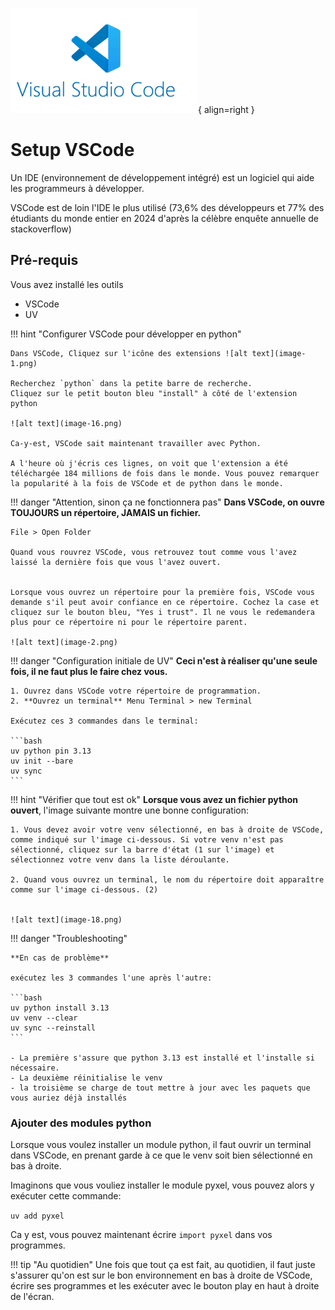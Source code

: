 ![Logo](image-6.png){ align=right }

# Setup VSCode

Un IDE (environnement de développement intégré) est un logiciel qui aide les programmeurs à développer.

VSCode est de loin l'IDE le plus utilisé (73,6% des développeurs et 77% des étudiants du monde entier en 2024 d'après la célèbre enquête annuelle de stackoverflow)

## Pré-requis

Vous avez installé les outils 

- VSCode
- UV

!!! hint "Configurer VSCode pour développer en python"

    Dans VSCode, Cliquez sur l'icône des extensions ![alt text](image-1.png)

    Recherchez `python` dans la petite barre de recherche.
    Cliquez sur le petit bouton bleu "install" à côté de l'extension python

    ![alt text](image-16.png)

    Ca-y-est, VSCode sait maintenant travailler avec Python.

    A l'heure où j'écris ces lignes, on voit que l'extension a été téléchargée 184 millions de fois dans le monde. Vous pouvez remarquer la popularité à la fois de VSCode et de python dans le monde.


!!! danger "Attention, sinon ça ne fonctionnera pas"
    __Dans VSCode, on ouvre TOUJOURS un répertoire, JAMAIS un fichier.__

    File > Open Folder
    
    Quand vous rouvrez VSCode, vous retrouvez tout comme vous l'avez laissé la dernière fois que vous l'avez ouvert.


    Lorsque vous ouvrez un répertoire pour la première fois, VSCode vous demande s'il peut avoir confiance en ce répertoire. Cochez la case et cliquez sur le bouton bleu, "Yes i trust". Il ne vous le redemandera plus pour ce répertoire ni pour le répertoire parent.

    ![alt text](image-2.png)


!!! danger "Configuration initiale de UV"
    **Ceci n'est à réaliser qu'une seule fois, il ne faut plus le faire chez vous.**

    1. Ouvrez dans VSCode votre répertoire de programmation.
    2. **Ouvrez un terminal** Menu Terminal > new Terminal

    Exécutez ces 3 commandes dans le terminal:

    ```bash
    uv python pin 3.13
    uv init --bare
    uv sync
    ```
    

!!! hint "Vérifier que tout est ok"
    **Lorsque vous avez un fichier python ouvert**, l'image suivante montre une bonne configuration:

    1. Vous devez avoir votre venv sélectionné, en bas à droite de VSCode, comme indiqué sur l'image ci-dessous. Si votre venv n'est pas sélectionné, cliquez sur la barre d'état (1 sur l'image) et sélectionnez votre venv dans la liste déroulante.

    2. Quand vous ouvrez un terminal, le nom du répertoire doit apparaître comme sur l'image ci-dessous. (2)


    ![alt text](image-18.png)



!!! danger "Troubleshooting"

    **En cas de problème**

    exécutez les 3 commandes l'une après l'autre:

    ```bash
    uv python install 3.13
    uv venv --clear
    uv sync --reinstall
    ```

    - La première s'assure que python 3.13 est installé et l'installe si nécessaire.
    - La deuxième réinitialise le venv
    - la troisième se charge de tout mettre à jour avec les paquets que vous auriez déjà installés


### Ajouter des modules python

Lorsque vous voulez installer un module python, il faut ouvrir un terminal dans VSCode, en prenant garde à ce que le venv soit bien sélectionné en bas à droite.


Imaginons que vous vouliez installer le module pyxel, vous pouvez alors y exécuter cette commande:

`uv add pyxel`

Ca y est, vous pouvez maintenant écrire `import pyxel` dans vos programmes.


!!! tip "Au quotidien"
    Une fois que tout ça est fait, au quotidien, il faut juste s'assurer qu'on est sur le bon environnement en bas à droite de VSCode, écrire ses programmes et les exécuter avec le bouton play en haut à droite de l'écran.

